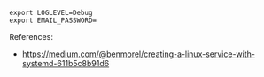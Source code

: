 ```
export LOGLEVEL=Debug
export EMAIL_PASSWORD=
```

References:
* https://medium.com/@benmorel/creating-a-linux-service-with-systemd-611b5c8b91d6
